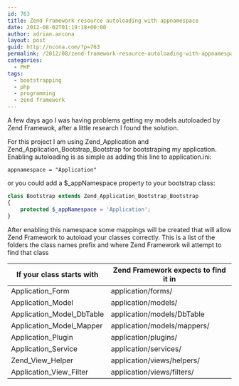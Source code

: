 ```yaml
---
id: 763
title: Zend Framework resource autoloading with appnamespace
date: 2012-08-02T01:19:18+00:00
author: adrian.ancona
layout: post
guid: http://ncona.com/?p=763
permalink: /2012/08/zend-framework-resource-autoloading-with-appnamespace/
categories:
  - PHP
tags:
  - bootstrapping
  - php
  - programming
  - zend framework
---
```

A few days ago I was having problems getting my models autoloaded by Zend Framewok, after a little research I found the solution.

For this project I am using Zend\_Application and Zend\_Application\_Bootstrap\_Bootstrap for bootstraping my application. Enabling autoloading is as simple as adding this line to application.ini:

```
appnamespace = "Application"
```

or you could add a $_appNamespace property to your bootstrap class:

```php
class Bootstrap extends Zend_Application_Bootstrap_Bootstrap
{
    protected $_appNamespace = 'Application';
}
```

<!--more-->

After enabling this namespace some mappings will be created that will allow Zend Framework to autoload your classes correctly. This is a list of the folders the class names prefix and where Zend Framework wil attempt to find that class

| If your class starts with | Zend Framework expects to find it in |
|---------------------------|--------------------------------------|
| Application_Form | application/forms/ |
| Application_Model | application/models/ |
| Application_Model_DbTable | application/models/DbTable |
| Application_Model_Mapper | application/models/mappers/ |
| Application_Plugin | application/plugins/ |
| Application_Service | application/services/ |
| Zend_View_Helper | application/views/helpers/ |
| Application_View_Filter | application/views/filters/ |
